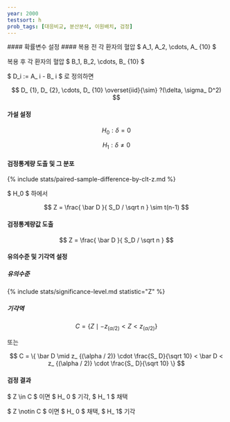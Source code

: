 ```yaml
---
year: 2000
testsort: h
prob_tags: [대응비교, 분산분석, 이원배치, 검정]
---
```

<div>
#### 확률변수 설정 ####
복용 전 각 환자의 혈압 $ A_1, A_2, \cdots, A_ {10} $

복용 후 각 환자의 혈압 $ B_1, B_2, \cdots, B_ {10} $

$ D_i := A_ i - B_ i $ 로 정의하면

$$ D_ {1}, D_ {2}, \cdots, D_ {10} \overset{iid}{\sim} ?(\delta, \sigma_ D^2) $$

#### 가설 설정 ####

$$ H_0 : \delta = 0 $$

$$ H_1 : \delta \ne 0 $$

#### 검정통계량 도출 및 그 분포 ####

{% include stats/paired-sample-difference-by-clt-z.md %}

$ H_0 $ 하에서

$$ Z = \frac{ \bar D }{ S_D / \sqrt n } \sim t(n-1) $$

#### 검정통계량값 도출 ####

$$ Z = \frac{ \bar D }{ S_D / \sqrt n } $$

#### 유의수준 및 기각역  설정 ####

##### 유의수준 #####

{% include stats/significance-level.md statistic="Z" %}

##### 기각역 #####

$$ C = \{ Z \mid - z_ {(\alpha / 2)} < Z < z_ {(\alpha / 2)} \} $$

또는

$$ C = \{ \bar D \mid  z_ {(\alpha / 2)} \cdot \frac{S_ D}{\sqrt 10} < \bar D < z_ {(\alpha / 2)} \cdot \frac{S_ D}{\sqrt 10} \} $$

#### 검정 결과 ####
$ Z \in C $ 이면 $ H_ 0 $ 기각, $ H_ 1 $ 채택

$ Z \notin C $ 이면 $ H_ 0 $ 채택, $ H_ 1$ 기각

</div>